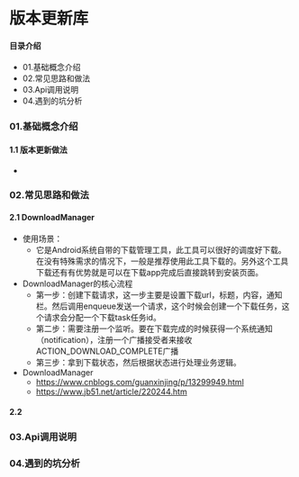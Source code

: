 # 版本更新库
#### 目录介绍
- 01.基础概念介绍
- 02.常见思路和做法
- 03.Api调用说明
- 04.遇到的坑分析



### 01.基础概念介绍
#### 1.1 版本更新做法
- 



### 02.常见思路和做法
#### 2.1 DownloadManager
- 使用场景：
    - 它是Android系统自带的下载管理工具，此工具可以很好的调度好下载。在没有特殊需求的情况下，一般是推荐使用此工具下载的。另外这个工具下载还有有优势就是可以在下载app完成后直接跳转到安装页面。
- DownloadManager的核心流程
    - 第一步：创建下载请求，这一步主要是设置下载url，标题，内容，通知栏。然后调用enqueue发送一个请求，这个时候会创建一个下载任务，这个请求会分配一个下载task任务id。
    - 第二步：需要注册一个监听。要在下载完成的时候获得一个系统通知（notification），注册一个广播接受者来接收ACTION_DOWNLOAD_COMPLETE广播
    - 第三步：拿到下载状态，然后根据状态进行处理业务逻辑。
- DownloadManager
    - https://www.cnblogs.com/guanxinjing/p/13299949.html
    - https://www.jb51.net/article/220244.htm


#### 2.2 


### 03.Api调用说明



### 04.遇到的坑分析






